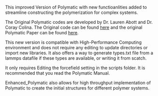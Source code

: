 This improved Version of Polymatic with new functioanlities added to streamline constructing the polymerization for complex systems. 

The Original Polymatic codes are developed by Dr. Lauren Abott and Dr. Coray Colina. The Original code can be found [here](https://nanohub.org/resources/17278) and the original Polymatic Paper can be found [here](https://link.springer.com/article/10.1007/s00214-013-1334-z).

This new version is compatible with High-Performance Computing environment and does not require any editing to update directories or import new libraries.
It also offers a way to generate types.txt file from a lammps datafile if these types are available, or writing it from scatch. 

It only requires Editing the forcefield setting in the scripts folder. It is recommended that you read the Polymatic Manual.  

Enhanced_Polymatic also allows for high throughput implementation of Polymatic to create the initial structures for different polymer systems. 

